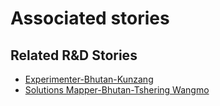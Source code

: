 # Associated stories

<!-- !!DO NOT REMOVE!! start autogenerated hyperlinks -->
## Related R&D Stories
- [Experimenter\-Bhutan\-Kunzang](/RnD-Archive/stories/?doc=Experimenters_BTN)
- [Solutions Mapper\-Bhutan\-Tshering Wangmo](/RnD-Archive/stories/?doc=SolutionMappers_BTN)
<!-- !!DO NOT REMOVE!! end autogenerated hyperlinks -->